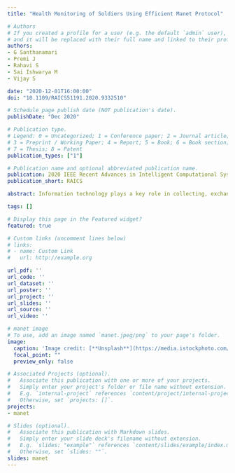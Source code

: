 ```yaml
---
title: "Health Monitoring of Soldiers Using Efficient Manet Protocol"

# Authors
# If you created a profile for a user (e.g. the default `admin` user), write the username (folder name) here 
# and it will be replaced with their full name and linked to their profile.
authors:
- G Santhanamari
- Premi J
- Rahavi S
- Sai Ishwarya M
- Vijay S

date: "2020-12-01T16:00:00"
doi: "10.1109/RAICS51191.2020.9332510"

# Schedule page publish date (NOT publication's date).
publishDate: "Dec 2020"

# Publication type.
# Legend: 0 = Uncategorized; 1 = Conference paper; 2 = Journal article;
# 3 = Preprint / Working Paper; 4 = Report; 5 = Book; 6 = Book section;
# 7 = Thesis; 8 = Patent
publication_types: ["1"]

# Publication name and optional abbreviated publication name.
publication: 2020 IEEE Recent Advances in Intelligent Computational Systems
publication_short: RAICS

abstract: Information technology plays a key role in collecting, exchanging, and processing information from the disaster-prone areas like war field and international borders. One such significant role is to monitor the health condition of the soldiers in the war field remotely to ensure their safety. The data transmission in these areas is not reliable over wired connections. This paper focuses on designing a health monitoring system which transmits the data such as health parameters of soldiers like temperature, pulse rate, blood oxygen level and Electro Cardio Gram (ECG) over a Mobile Ad hoc Network (MANET) with an efficient routing protocol through nRF24L01 to the control room. The efficient protocol is identified by comparing the different MANET protocols simulated using OMNET++. The body parameters are sensed using different bio-sensors attached to soldiers' body and the data is transmitted to the control room through the mobile nodes in the route (i.e., the soldiers' nodes act as mobile nodes to transfer the data). Since the sensed body parameters are transmitted via offline, it ensures secure communication. The proposed system is also provided with an SOS (Signal on ship) facility, to alert the control room during an emergency via cloud service.

tags: []

# Display this page in the Featured widget?
featured: true

# Custom links (uncomment lines below)
# links:
# - name: Custom Link
#   url: http://example.org

url_pdf: ''
url_code: ''
url_dataset: ''
url_poster: ''
url_project: ''
url_slides: ''
url_source: ''
url_video: ''

# manet image
# To use, add an image named `manet.jpeg/png` to your page's folder. 
image:
  caption: 'Image credit: [**Unsplash**](https://media.istockphoto.com/photos/social-network-concept-picture-id1286694373?s=612x612)'
  focal_point: ""
  preview_only: false

# Associated Projects (optional).
#   Associate this publication with one or more of your projects.
#   Simply enter your project's folder or file name without extension.
#   E.g. `internal-project` references `content/project/internal-project/index.md`.
#   Otherwise, set `projects: []`.
projects:
- manet

# Slides (optional).
#   Associate this publication with Markdown slides.
#   Simply enter your slide deck's filename without extension.
#   E.g. `slides: "example"` references `content/slides/example/index.md`.
#   Otherwise, set `slides: ""`.
slides: manet
---
```


